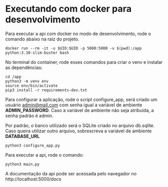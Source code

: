 # Executando com docker para desenvolvimento

Para executar a api com docker no modo de desenvolvimento, rode o comando abaixo na raiz do projeto.

```
docker run --rm -it -u $UID:$UID -p 5000:5000 -v $(pwd):/app python:3.10-slim-buster bash
```

No terminal do container, rode esses comandos para criar o venv e instalar as dependências:

```
cd /app
python3 -m venv env
source env/bin/activate
pip3 install -r requirements-dev.txt
```

Para configurar a aplicação, rode o script configure_app, será criado um usuário admin@mail.com com senha igual a variável de ambiente **ADMIN_PASSWORD**. Caso a variável de ambiente não seja atribuida, a senha padrão é admin.

Por padrão, o banco utilizado será o SQLite criado no arquivo db.sqlite. Caso queira utilizar outro arquivo, sobrescreva a variável de ambiente **DATABASE_URL**

```
python3 configure_app.py
```

Para executar a api, rode o comando:

```
python3 main.py
```

A documentação da api pode ser acessada pelo navegador no http://localhost:5000/docs